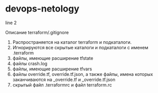 # devops-netology

line 2

Описание terraform/.gitignore

1. Распространяется на каталог terraform и подкаталоги.
2. Игнорируются все скрытые каталоги и подкаталоги с именем .terraform
3. файлы, имеющие расширение tfstate
4. файлы crash.log
5. файлы, имеющие расширение tfvars
6. файлы override.tf, override.tf.json, а также файлы, имена которых заканчиваются на _override.tf и _override.tf.json
7. скрытый файл .terraformrc и файл terraform.rc


